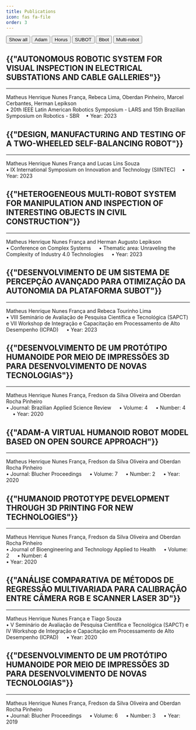 ```yaml
---
title: Publications
icon: fas fa-file
order: 3
---
```


<!-- Style -->
<link rel="stylesheet" href="../assets/css/hover_publi.css" />

<!-- Btn Selector -->
<div id="myBtnContainer">
  <button class="btn ativo" onclick="filterSelection('all')"> Show all</button>
  <button class="btn" onclick="filterSelection('adam')"> Adam</button>
  <button class="btn" onclick="filterSelection('horus')"> Horus</button>
  <button class="btn" onclick="filterSelection('subot')"> SUBOT</button>
  <button class="btn" onclick="filterSelection('bbot')"> Bbot</button>
  <button class="btn" onclick="filterSelection('multi-robot')"> Multi-robot</button>
</div>

<!-- Publications -->
<div class="filterDiv subot" onclick="window.location='';">
    <h2 class="category">{{"AUTONOMOUS ROBOTIC SYSTEM FOR VISUAL INSPECTION IN ELECTRICAL SUBSTATIONS AND CABLE GALLERIES"}}</h2>
    <hr style="height:2px;border-width:0;color:gray;background-color:gray">
    <p> Matheus Henrique Nunes França, Rebeca Lima, Oberdan Pinheiro, Marcel Cerbantes, Herman Lepikson <br>
        &bull; 20th IEEE Latin American Robotics Symposium - LARS and 15th Brazilian Symposium on Robotics - SBR &emsp;&bull; Year: 2023 </p>
</div>

<div class="filterDiv bbot" onclick="window.location='';">
    <h2 class="category">{{"DESIGN, MANUFACTURING AND TESTING OF A TWO-WHEELED SELF-BALANCING ROBOT"}}</h2>
    <hr style="height:2px;border-width:0;color:gray;background-color:gray">
    <p> Matheus Henrique Nunes França and Lucas Lins Souza <br>
        &bull; IX International Symposium on Innovation and Technology (SIINTEC) &emsp;&bull; Year: 2023 </p>
</div>

<div class="filterDiv multi-robot" onclick="window.location='https://doity.com.br/certificados_artigos/imprimir_certificado_artigo/d15424abebcc17d790cacff9bdbe3a236b07293f';">
    <h2 class="category">{{"HETEROGENEOUS MULTI-ROBOT SYSTEM FOR MANIPULATION AND INSPECTION OF INTERESTING OBJECTS IN CIVIL CONSTRUCTION"}}</h2>
    <hr style="height:2px;border-width:0;color:gray;background-color:gray">
    <p> Matheus Henrique Nunes França and Herman Augusto Lepikson <br>
        &bull; Conference on Complex Systems &emsp; &bull; Thematic area: Unraveling the Complexity of Industry 4.0 Technologies &emsp; &bull; Year: 2023 </p>
</div>

<div class="filterDiv subot" onclick="window.location='https://doity.com.br/certificados_artigos/imprimir_certificado_artigo/9f0fc14a1d6f34d13265a654643678f372640bb4';">
    <h2 class="category">{{"DESENVOLVIMENTO DE UM SISTEMA DE PERCEPÇÃO AVANÇADO PARA OTIMIZAÇÃO DA AUTONOMIA DA PLATAFORMA SUBOT"}}</h2>
    <hr style="height:2px;border-width:0;color:gray;background-color:gray">
    <p> Matheus Henrique Nunes França and Rebeca Tourinho Lima <br>
        &bull; VIII Seminário de Avaliação de Pesquisa Científica e Tecnológica (SAPCT) e VII Workshop de Integração e Capacitação em Processamento de Alto Desempenho (ICPAD) &emsp; &bull; Year: 2023 </p>
</div>

<div class="filterDiv adam" onclick="window.location='http://www.brazilianjournals.com/index.php/BASR/article/view/15611/12841';">
    <h2 class="category">{{"DESENVOLVIMENTO DE UM PROTÓTIPO HUMANOIDE POR MEIO DE IMPRESSÕES 3D PARA DESENVOLVIMENTO DE NOVAS TECNOLOGIAS"}}</h2>
    <hr style="height:2px;border-width:0;color:gray;background-color:gray">
    <p> Matheus Henrique Nunes França, Fredson da Silva Oliveira and Oberdan Rocha Pinheiro <br>
        &bull; Journal: Brazilian Applied Science Review &emsp; &bull; Volume: 4 &emsp; &bull; Number: 4 &emsp; &bull; Year: 2020 </p>
</div>
<div class="filterDiv adam" onclick="window.location='http://www.proceedings.blucher.com.br/article-details/adam-a-virtual-humanoid-robot-model-based-on-open-source-approach-35595';">
    <h2 class="category">{{"ADAM-A VIRTUAL HUMANOID ROBOT MODEL BASED ON OPEN SOURCE APPROACH"}}</h2>
    <hr style="height:2px;border-width:0;color:gray;background-color:gray">
    <p> Matheus Henrique Nunes França, Fredson da Silva Oliveira and Oberdan Rocha Pinheiro <br>
        &bull; Journal: Blucher Proceedings &emsp; &bull; Volume: 7 &emsp; &bull; Number: 2 &emsp; &bull; Year: 2020 </p>
</div>
<div class="filterDiv adam" onclick="window.location='http://www.jbth.com.br/index.php/JBTH/article/view/90';">
    <h2 class="category">{{"HUMANOID PROTOTYPE DEVELOPMENT THROUGH 3D PRINTING FOR NEW TECHNOLOGIES"}}</h2>
    <hr style="height:2px;border-width:0;color:gray;background-color:gray">
    <p> Matheus Henrique Nunes França, Fredson da Silva Oliveira and Oberdan Rocha Pinheiro <br>
        &bull; Journal of Bioengineering and Technology Applied to Health &emsp; &bull; Volume: 2 &emsp; &bull; Number: 4 <br> &bull; Year: 2020 </p>
</div>
<div class="filterDiv horus" onclick="window.location='https://doity.com.br/certificados_artigos/imprimir_certificado_artigo/fe8203438726a11102539362f53c450d0723828f';">
    <h2 class="category">{{"ANÁLISE COMPARATIVA DE MÉTODOS DE REGRESSÃO MULTIVARIADA PARA CALIBRAÇÃO ENTRE CÂMERA RGB E SCANNER LASER 3D"}}</h2>
    <hr style="height:2px;border-width:0;color:gray;background-color:gray">
    <p> Matheus Henrique Nunes França e Tiago Souza <br>
        &bull; V Seminário de Avaliação de Pesquisa Científica e Tecnológica (SAPCT) e IV Workshop de Integração e Capacitação em Processamento de Alto Desempenho (ICPAD) &emsp; &bull; Year: 2020 </p>
</div>
<div class="filterDiv adam" onclick="window.location='https://www.proceedings.blucher.com.br/article-details/33259';">
    <h2 class="category">{{"DESENVOLVIMENTO DE UM PROTÓTIPO HUMANOIDE POR MEIO DE IMPRESSÕES 3D PARA DESENVOLVIMENTO DE NOVAS TECNOLOGIAS"}}</h2>
    <hr style="height:2px;border-width:0;color:gray;background-color:gray">
    <p> Matheus Henrique Nunes França, Fredson da Silva Oliveira and Oberdan Rocha Pinheiro <br>
        &bull; Journal: Blucher Proceedings &emsp; &bull; Volume: 6 &emsp; &bull; Number: 3 &emsp; &bull; Year: 2019 </p>
</div>

<!-- ------------------- SCRIPT ------------------- -->
<script src="{{ base.url | prepend: site.url }}/assets/js/custom/publication.js"></script>
